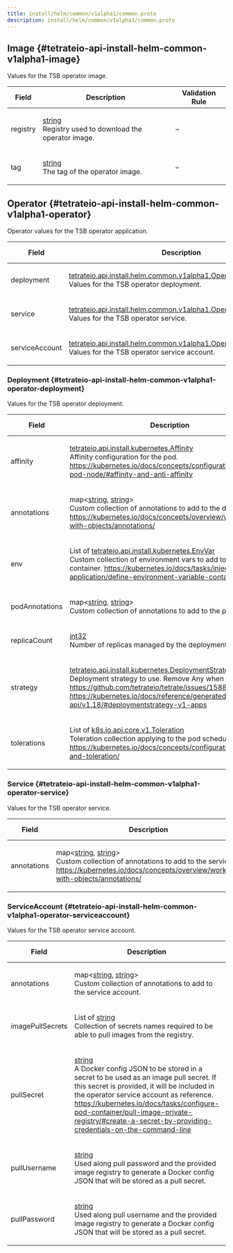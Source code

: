 ```yaml
---
title: install/helm/common/v1alpha1/common.proto
description: install/helm/common/v1alpha1/common.proto
---
```




<!-- WARNING: This page is generated. Please take a look at extensions/plugin-service-bridge-api-docs/src/files/doc/page.ejs -->







## Image {#tetrateio-api-install-helm-common-v1alpha1-image}

Values for the TSB operator image.



  
<div class="generated-table"></div>

<table>
<thead>
<tr>
<th>Field</th>
<th class="description">Description</th>
<th>Validation Rule</th>
</tr>
</thead>
    
<tr>
<td>


registry

</td>

<td>

[string](https://developers.google.com/protocol-buffers/docs/proto3#scalar) <br/> Registry used to download the operator image.

</td>

<td>

&ndash;

</td>
</tr>
    
<tr>
<td>


tag

</td>

<td>

[string](https://developers.google.com/protocol-buffers/docs/proto3#scalar) <br/> The tag of the operator image.

</td>

<td>

&ndash;

</td>
</tr>
    
</table>
  


## Operator {#tetrateio-api-install-helm-common-v1alpha1-operator}

Operator values for the TSB operator application.



  
<div class="generated-table"></div>

<table>
<thead>
<tr>
<th>Field</th>
<th class="description">Description</th>
<th>Validation Rule</th>
</tr>
</thead>
    
<tr>
<td>


deployment

</td>

<td>

[tetrateio.api.install.helm.common.v1alpha1.Operator.Deployment](../../../../install/helm/common/v1alpha1/common#tetrateio-api-install-helm-common-v1alpha1-operator-deployment) <br/> Values for the TSB operator deployment.

</td>

<td>

&ndash;

</td>
</tr>
    
<tr>
<td>


service

</td>

<td>

[tetrateio.api.install.helm.common.v1alpha1.Operator.Service](../../../../install/helm/common/v1alpha1/common#tetrateio-api-install-helm-common-v1alpha1-operator-service) <br/> Values for the TSB operator service.

</td>

<td>

&ndash;

</td>
</tr>
    
<tr>
<td>


serviceAccount

</td>

<td>

[tetrateio.api.install.helm.common.v1alpha1.Operator.ServiceAccount](../../../../install/helm/common/v1alpha1/common#tetrateio-api-install-helm-common-v1alpha1-operator-serviceaccount) <br/> Values for the TSB operator service account.

</td>

<td>

&ndash;

</td>
</tr>
    
</table>
  


### Deployment {#tetrateio-api-install-helm-common-v1alpha1-operator-deployment}

Values for the TSB operator deployment.



  
<div class="generated-table"></div>

<table>
<thead>
<tr>
<th>Field</th>
<th class="description">Description</th>
<th>Validation Rule</th>
</tr>
</thead>
    
<tr>
<td>


affinity

</td>

<td>

[tetrateio.api.install.kubernetes.Affinity](../../../../install/kubernetes/k8s#tetrateio-api-install-kubernetes-affinity) <br/> Affinity configuration for the pod.
https://kubernetes.io/docs/concepts/configuration/assign-pod-node/#affinity-and-anti-affinity

</td>

<td>

&ndash;

</td>
</tr>
    
<tr>
<td>


annotations

</td>

<td>

map<[string](https://developers.google.com/protocol-buffers/docs/proto3#scalar), [string](https://developers.google.com/protocol-buffers/docs/proto3#scalar)> <br/> Custom collection of annotations to add to the deployment.
https://kubernetes.io/docs/concepts/overview/working-with-objects/annotations/

</td>

<td>

&ndash;

</td>
</tr>
    
<tr>
<td>


env

</td>

<td>

List of [tetrateio.api.install.kubernetes.EnvVar](../../../../install/kubernetes/k8s#tetrateio-api-install-kubernetes-envvar) <br/> Custom collection of environment vars to add to the container.
https://kubernetes.io/docs/tasks/inject-data-application/define-environment-variable-container/

</td>

<td>

&ndash;

</td>
</tr>
    
<tr>
<td>


podAnnotations

</td>

<td>

map<[string](https://developers.google.com/protocol-buffers/docs/proto3#scalar), [string](https://developers.google.com/protocol-buffers/docs/proto3#scalar)> <br/> Custom collection of annotations to add to the pod.

</td>

<td>

&ndash;

</td>
</tr>
    
<tr>
<td>


replicaCount

</td>

<td>

[int32](https://developers.google.com/protocol-buffers/docs/proto3#scalar) <br/> Number of replicas managed by the deployment.

</td>

<td>

&ndash;

</td>
</tr>
    
<tr>
<td>


strategy

</td>

<td>

[tetrateio.api.install.kubernetes.DeploymentStrategy](../../../../install/kubernetes/k8s#tetrateio-api-install-kubernetes-deploymentstrategy) <br/> Deployment strategy to use.
Remove Any when working on https://github.com/tetrateio/tetrate/issues/15885
https://kubernetes.io/docs/reference/generated/kubernetes-api/v1.18/#deploymentstrategy-v1-apps

</td>

<td>

&ndash;

</td>
</tr>
    
<tr>
<td>


tolerations

</td>

<td>

List of [k8s.io.api.core.v1.Toleration](#) <br/> Toleration collection applying to the pod scheduling.
https://kubernetes.io/docs/concepts/configuration/taint-and-toleration/

</td>

<td>

&ndash;

</td>
</tr>
    
</table>
  


### Service {#tetrateio-api-install-helm-common-v1alpha1-operator-service}

Values for the TSB operator service.



  
<div class="generated-table"></div>

<table>
<thead>
<tr>
<th>Field</th>
<th class="description">Description</th>
<th>Validation Rule</th>
</tr>
</thead>
    
<tr>
<td>


annotations

</td>

<td>

map<[string](https://developers.google.com/protocol-buffers/docs/proto3#scalar), [string](https://developers.google.com/protocol-buffers/docs/proto3#scalar)> <br/> Custom collection of annotations to add to the service.
https://kubernetes.io/docs/concepts/overview/working-with-objects/annotations/

</td>

<td>

&ndash;

</td>
</tr>
    
</table>
  


### ServiceAccount {#tetrateio-api-install-helm-common-v1alpha1-operator-serviceaccount}

Values for the TSB operator service account.



  
<div class="generated-table"></div>

<table>
<thead>
<tr>
<th>Field</th>
<th class="description">Description</th>
<th>Validation Rule</th>
</tr>
</thead>
    
<tr>
<td>


annotations

</td>

<td>

map<[string](https://developers.google.com/protocol-buffers/docs/proto3#scalar), [string](https://developers.google.com/protocol-buffers/docs/proto3#scalar)> <br/> Custom collection of annotations to add to the service account.

</td>

<td>

&ndash;

</td>
</tr>
    
<tr>
<td>


imagePullSecrets

</td>

<td>

List of [string](https://developers.google.com/protocol-buffers/docs/proto3#scalar) <br/> Collection of secrets names required to be able to pull images from the registry.

</td>

<td>

&ndash;

</td>
</tr>
    
<tr>
<td>


pullSecret

</td>

<td>

[string](https://developers.google.com/protocol-buffers/docs/proto3#scalar) <br/> A Docker config JSON to be stored in a secret to be used as an image pull secret. If this secret is provided,
it will be included in the operator service account as reference.
https://kubernetes.io/docs/tasks/configure-pod-container/pull-image-private-registry/#create-a-secret-by-providing-credentials-on-the-command-line

</td>

<td>

&ndash;

</td>
</tr>
    
<tr>
<td>


pullUsername

</td>

<td>

[string](https://developers.google.com/protocol-buffers/docs/proto3#scalar) <br/> Used along pull password and the provided image registry to generate a Docker config JSON that
will be stored as a pull secret.

</td>

<td>

&ndash;

</td>
</tr>
    
<tr>
<td>


pullPassword

</td>

<td>

[string](https://developers.google.com/protocol-buffers/docs/proto3#scalar) <br/> Used along pull username and the provided image registry to generate a Docker config JSON that
will be stored as a pull secret.

</td>

<td>

&ndash;

</td>
</tr>
    
</table>
  



